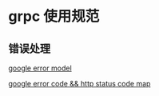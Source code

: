 # grpc 使用规范

## 错误处理

[google error model](https://cloud.google.com/apis/design/errors#error_model)

[google error code && http status code map](https://github.com/googleapis/googleapis/blob/master/google/rpc/code.proto)
